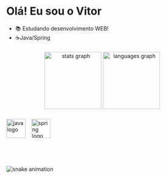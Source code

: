 # Olá! Eu sou o Vitor

- 📚 Estudando desenvolvimento WEB!
- ☕Java/Spring

###

<div align="center">
  <img src="https://github-readme-stats.vercel.app/api?username=oliveir4-vitor&hide_title=false&hide_rank=false&show_icons=true&include_all_commits=true&count_private=true&disable_animations=false&theme=dracula&locale=pt-br&hide_border=false" height="150" alt="stats graph"  />
  <img src="https://github-readme-stats.vercel.app/api/top-langs?username=oliveir4-vitor&locale=pt-br&hide_title=false&layout=compact&card_width=320&langs_count=5&theme=dracula&hide_border=false" height="150" alt="languages graph"  />
</div>

###
<div align="left">
  <img src="https://cdn.jsdelivr.net/gh/devicons/devicon/icons/java/java-original.svg" height="50" alt="java logo" />
  <span>&nbsp;&nbsp;</span>
  <img src="https://cdn.jsdelivr.net/gh/devicons/devicon/icons/spring/spring-original.svg" height="50" alt="spring logo" />
</div>

#

<br clear="both">

![snake animation](https://github.com/oliveir4-vitor/vitor_oliveira/blob/output/snake.svg)

###
